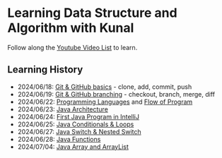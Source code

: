 # Learning Data Structure and Algorithm with Kunal

Follow along the [Youtube Video List](https://www.youtube.com/playlist?list=PL9gnSGHSqcnr_DxHsP7AW9ftq0AtAyYqJ) to learn.

## Learning History
+ 2024/06/18: [Git & GitHub basics](https://youtu.be/RGOj5yH7evk?si=MUzynmAR1GvmgwfF) - clone, add, commit, push
+ 2024/06/19: [Git & GitHub branching](https://youtu.be/RGOj5yH7evk?si=NxuTqVIqSkymbikw&t=1962) - checkout, branch, merge, diff
+ 2024/06/22: [Programming Languages](https://youtu.be/wn49bJOYAZM?si=KLvkLhD2cDeEoyoz) and [Flow of Program](https://youtu.be/lhELGQAV4gg?si=C9BKCqEWRpy1Fhtg)
+ 2024/06/23: [Java Architecture](https://youtu.be/4EP8YzcN0hQ?si=367zM_N4Muo4_enz)
+ 2024/06/24: [First Java Program in IntelliJ](https://youtu.be/TAtrPoaJ7gc?si=-C9VkfE6bHIZ1_oK)
+ 2024/06/25: [Java Conditionals & Loops](https://youtu.be/ldYLYRNaucM?si=Swt2PraOrpZZKaNf)
+ 2024/06/27: [Java Switch & Nested Switch](https://youtu.be/mA23x39DjbI)
+ 2024/06/28: [Java Functions](https://youtu.be/mA23x39DjbI)
+ 2024/07/04: [Java Array and ArrayList](https://www.youtube.com/watch?v=n60Dn0UsbEk)